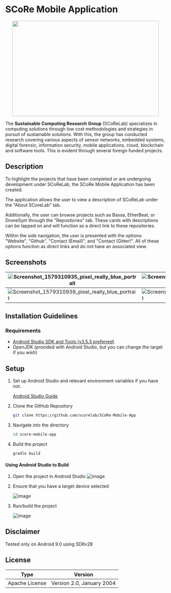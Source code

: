 # SCoRe Mobile Application

[ScoreLab]: http://www.scorelab.org/

<p align="center">
  <img width="460" height="300" src="http://www.scorelab.org/assets/img/score.jpg">
</p>

The **Sustainable Computing Research Group** (SCoReLab) specializes in computing solutions through low cost methodologies and strategies in pursuit of sustainable solutions. With this, the group has conducted research covering various aspects of sensor networks, embedded systems, digital forensic, information security, mobile applications, cloud, blockchain and software tools. This is evident through several foreign funded projects.

## Description

To highlight the projects that have been completed or are undergoing development under SCoReLab, the SCoRe Mobile Application has been created.

The application allows the user to view a description of SCoReLab under the "About SCoreLab" tab.

Additionally, the user can browse projects such as Bassa, EtherBeat, or DroneSym through the "Repositories" tab. These cards with descriptions can be tapped on and will function as a direct link to these repositories.

Within the side navigation, the user is presented with the options: "Website", "Github", "Contact (Email)", and "Contact (Gitter)". All of these options function as direct links and do not have an associated view.

## Screenshots

| ![Screenshot_1579310935_pixel_really_blue_portrait](https://user-images.githubusercontent.com/29003194/72659846-ccf7f780-3993-11ea-83b4-ca91f3e98f8e.png) | ![Screenshot_1579310949_pixel_really_blue_portrait](https://user-images.githubusercontent.com/29003194/72659892-632c1d80-3994-11ea-939d-533fcadcdf79.png) |
| ------------------------------------------------------------ | ------------------------------------------------------------ |
| ![Screenshot_1579310939_pixel_really_blue_portrait](https://user-images.githubusercontent.com/29003194/72659893-632c1d80-3994-11ea-8c99-370d36460f22.png) | ![Screenshot_1579310965_pixel_really_blue_portrait](https://user-images.githubusercontent.com/29003194/72659894-632c1d80-3994-11ea-9613-6ad9f4d5b9b2.png) |



## Installation Guidelines

### Requirements

* [Android Studio SDK and Tools (v3.5.3 preferred)](https://developer.android.com/studio)
* OpenJDK (provided with Android Studio, but you can change the target if you wish)

## Setup

1. Set up Android Studio and relevant environment variables if you have not.

   [Android Studio Guide](https://developer.android.com/studio/install)

2. Clone the GitHub Repository

   ```bash
   git clone https://github.com/scorelab/SCoRe-Mobile-App
   ```

3. Navigate into the directory

   ```bash
   cd score-mobile-app
   ```

3. Build the project

   ```bash
   gradle build
   ```

#### Using Android Studio to Build

1. Open the project in Android Studio
   ![image](https://user-images.githubusercontent.com/29003194/72659978-62e05200-3995-11ea-8474-3d0ad09ce926.png)

2. Ensure that you have a target device selected

   ![image](https://user-images.githubusercontent.com/29003194/72659970-50661880-3995-11ea-9e90-4e09c92ca6d8.png)

3. Run/build the project

   ![image](https://user-images.githubusercontent.com/29003194/72659984-77bce580-3995-11ea-8a88-d7d2d2ffb8fd.png)

   

## Disclaimer

Tested only on Android 9.0 using SDKv28

## License

| Type           | Version                   |
| -------------- | ------------------------- |
| Apache License | Version 2.0, January 2004 |
